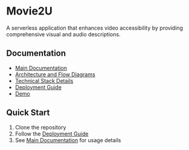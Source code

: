# Movie2U

A serverless application that enhances video accessibility by providing comprehensive visual and audio descriptions.

## Documentation
- [Main Documentation](docs/README.md)
- [Architecture and Flow Diagrams](docs/architecture.md)
- [Technical Stack Details](docs/technical-stack.md)
- [Deployment Guide](docs/deployment.md)
- [Demo](docs/demo.md)
## Quick Start
1. Clone the repository
2. Follow the [Deployment Guide](docs/deployment.md)
3. See [Main Documentation](docs/README.md) for usage details